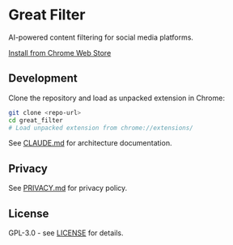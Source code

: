 # Great Filter

AI-powered content filtering for social media platforms.

[Install from Chrome Web Store](https://chromewebstore.google.com/detail/great-filter/mbifgfgfbnemojmfkckodkikibihcgaj)

## Development

Clone the repository and load as unpacked extension in Chrome:

```bash
git clone <repo-url>
cd great_filter
# Load unpacked extension from chrome://extensions/
```

See [CLAUDE.md](CLAUDE.md) for architecture documentation.

## Privacy

See [PRIVACY.md](PRIVACY.md) for privacy policy.

## License

GPL-3.0 - see [LICENSE](LICENSE) for details.
